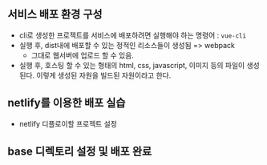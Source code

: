 ## 서비스 배포 환경 구성
- cli로 생성한 프로젝트를 서비스에 배포하려면 실행해야 하는 명령어 : `vue-cli` 
- 실행 후, dist내에 배포할 수 있는 정적인 리소스들이 생성됨 => webpack 
  * 그대로 웹서버에 업로드 할 수 있음. 
- 실행 후, 호스팅 할 수 있는 형태의 html, css, javascript, 이미지 등의 파일이 생성된다. 이렇게 생성된 자원을 빌드된 자원이라고 한다. 
  
  
  
## netlify를 이용한 배포 실습
- netlify 디플로이할 프로젝트 설정
 
 
 
## base 디렉토리 설정 및 배포 완료 





